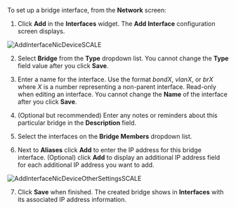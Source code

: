 ---
---

To set up a bridge interface, from the **Network** screen:

1. Click **Add** in the **Interfaces** widget.
The **Add Interface** configuration screen displays.

![AddInterfaceNicDeviceSCALE](/images/SCALE/22.12/AddInterfaceNicDeviceSCALE.png "Add Bridge Interface")

2. Select **Bridge** from the **Type** dropdown list.
You cannot change the **Type** field value after you click **Save**.

3. Enter a name for the interface.
Use the format *bondX*, *vlanX*, or *brX* where *X* is a number representing a non-parent interface.
Read-only when editing an interface.
You cannot change the **Name** of the interface after you click **Save**.

4. (Optional but recommended) Enter any notes or reminders about this particular bridge in the **Description** field.

5. Select the interfaces on the **Bridge Members** dropdown list.

6. Next to **Aliases** click **Add** to enter the IP address for this bridge interface.
(Optional) click **Add** to display an additional IP address field for each additional IP address you want to add.

![AddInterfaceNicDeviceOtherSettingsSCALE](/images/SCALE/22.12/AddInterfaceNicDeviceOtherSettingsSCALE.png "Add IP and Subnet Mask")

7. Click **Save** when finished.
The created bridge shows in **Interfaces** with its associated IP address information.

